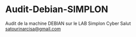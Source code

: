 # Audit-Debian-SIMPLON
Audit de la machine DEBIAN sur le LAB Simplon Cyber
Salut
satourinarcisa@gmail.com
